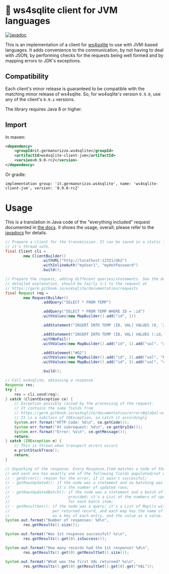 # 🌱 ws4sqlite client for JVM languages

[![javadoc](https://javadoc.io/badge2/it.germanorizzo.ws4sqlite/ws4sqlite-client-jvm/javadoc.svg)](https://javadoc.io/doc/it.germanorizzo.ws4sqlite/ws4sqlite-client-jvm)

This is an implementation of a client for [ws4sqlite](https://github.com/proofrock/ws4sqlite) to use with JVM-based
languages. It adds convenience to the communication, by not having to deal with JSON, by performing checks for the 
requests being well formed and by mapping errors to JDK's exceptions.

## Compatibility

Each client's minor release is guaranteed to be compatible with the matching minor release of ws4sqlite. So, for
ws4sqlite's version `0.9.0`, use any of the client's `0.9.x` versions.

The library requires Java 8 or higher.

## Import

In maven:

```xml
<dependency>
    <groupId>it.germanorizzo.ws4sqlite</groupId>
    <artifactId>ws4sqlite-client-jvm</artifactId>
    <version>0.9.0-rc2</version>
</dependency>
```

Or gradle:

```
implementation group: 'it.germanorizzo.ws4sqlite', name: 'ws4sqlite-client-jvm', version: '0.9.0-rc2'
```

# Usage

This is a translation in Java code of the "everything included" request documented in 
[the docs](https://germ.gitbook.io/ws4sqlite/documentation/requests). It shows the usage, overall; please refer to the
[javadocs]( https://javadoc.io/doc/it.germanorizzo.ws4sqlite/ws4sqlite-client-jvm) for details.

```java
// Prepare a client for the transmission. It can be saved in a static final field,
// it's thread safe.
final Client cli =
        new ClientBuilder()
                .withURL("http://localhost:12321/db2")
                .withInlineAuth("myUser1", "myHotPassword")
                .build();

// Prepare the request, adding different queries/statements. See the docs for a 
// detailed explanation, should be fairly 1:1 to the request at
// https://germ.gitbook.io/ws4sqlite/documentation/requests
final Request req =
        new RequestBuilder()
                .addQuery("SELECT * FROM TEMP")

                .addQuery("SELECT * FROM TEMP WHERE ID = :id")
                .withValues(new MapBuilder().add("id", 1))

                .addStatement("INSERT INTO TEMP (ID, VAL) VALUES (0, 'ZERO')")

                .addStatement("INSERT INTO TEMP (ID, VAL) VALUES (:id, :val)")
                .withNoFail()
                .withValues(new MapBuilder().add("id", 1).add("val", "a"))

                .addStatement("#Q2")
                .withValues(new MapBuilder().add("id", 2).add("val", "b"))
                .withValues(new MapBuilder().add("id", 3).add("val", "c"))

                .build();

// Call ws4sqlite, obtaining a response
Response res;
try {
    res = cli.send(req);
} catch (ClientException ce) {
    // Exception possibly raised by the processing of the request.
    // It contains the same fields from
    // https://germ.gitbook.io/ws4sqlite/documentation/errors#global-errors
    // It is a subclass of IOException, so catch it accordingly
    System.err.format("HTTP Code: %d\n", ce.getCode());
    System.err.format("At subrequest: %d\n", ce.getQryIdx());
    System.err.format("Error: %s\n", ce.getMessage());
    return;
} catch (IOException e) {
    // This is thrown when transport errors occurs
    e.printStackTrace();
    return;
}

// Unpacking of the response. Every Response.Item matches a node of the request, 
// and each one has exactly one of the following fields populated/not null:
// - getError(): reason for the error, if it wasn't successful;
// - getRowsUpdated(): if the node was a statement and no batching was involved;
//                     it's the number of updated rows;
// - getRowsUpdatedBatch(): if the node was a statement and a batch of values was
//                          provided; it's a List of the numbers of updated rows
//                          for each batch item;
// - getResultSet(): if the node was a query; it's a List of Map()s with an item
//                   per returned record, and each map has the name of the filed
//                   as a key of each entry, and the value as a value.
System.out.format("Number of responses: %d\n",
        res.getResults().size());

System.out.format("Was 1st response successful? %s\n",
        res.getResults().get(0).isSuccess());

System.out.format("How many records had the 1st response? %d\n",
        res.getResults().get(0).getResultSet().size());

System.out.format("What was the first VAL returned? %s\n",
        res.getResults().get(0).getResultSet().get(0).get("VAL"));
```
